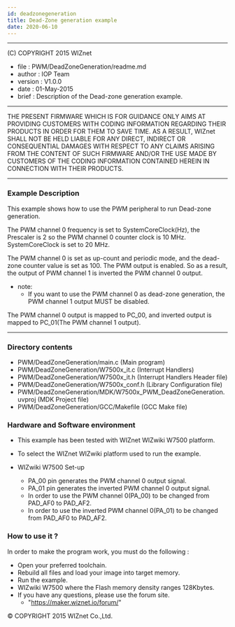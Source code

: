 ```yaml
---
id: deadzonegeneration
title: Dead-Zone generation example
date: 2020-06-10
--- 
```


******************************************************************************
(C) COPYRIGHT 2015 WIZnet

  * file    : PWM/DeadZoneGeneration/readme.md
  * author  : IOP Team
  * version : V1.0.0
  * date    : 01-May-2015
  * brief   : Description of the Dead-zone generation example.
******************************************************************************
THE PRESENT FIRMWARE WHICH IS FOR GUIDANCE ONLY AIMS AT PROVIDING CUSTOMERS
WITH CODING INFORMATION REGARDING THEIR PRODUCTS IN ORDER FOR THEM TO SAVE
TIME. AS A RESULT, WIZnet SHALL NOT BE HELD LIABLE FOR ANY
DIRECT, INDIRECT OR CONSEQUENTIAL DAMAGES WITH RESPECT TO ANY CLAIMS ARISING
FROM THE CONTENT OF SUCH FIRMWARE AND/OR THE USE MADE BY CUSTOMERS OF THE
CODING INFORMATION CONTAINED HEREIN IN CONNECTION WITH THEIR PRODUCTS.
******************************************************************************

### Example Description 

This example shows how to use the PWM peripheral to run Dead-zone generation.

The PWM channel 0 frequency is set to SystemCoreClock(Hz), the Prescaler is 2 
so the PWM channel 0 counter clock is 10 MHz. SystemCoreClock is set to 20 MHz.

The PWM channel 0 is set as up-count and periodic mode, and the dead-zone counter value is set as 100. The PWM output is enabled. So as a result, the output of PWM channel 1 is inverted the PWM channel 0 output.

 - note:
   - If you want to use the PWM channel 0 as dead-zone generation, the PWM channel 1 output MUST be disabled.
  
The PWM channel 0 output is mapped to PC_00, and inverted output is mapped to PC_01(The PWM channel 1 output). 

------------------------------------------------------------------------------------
### Directory contents 

  - PWM/DeadZoneGeneration/main.c                        (Main program) 
  - PWM/DeadZoneGeneration/W7500x_it.c                   (Interrupt Handlers)
  - PWM/DeadZoneGeneration/W7500x_it.h                   (Interrupt Handlers Header file)
  - PWM/DeadZoneGeneration/W7500x_conf.h                 (Library Configuration file)
  - PWM/DeadZoneGeneration/MDK/W7500x_PWM_DeadZoneGeneration.uvproj (MDK Project file)
  - PWM/DeadZoneGeneration/GCC/Makefile                  (GCC Make file)
  
### Hardware and Software environment 

  - This example has been tested with WIZnet WIZwiki W7500 platform.
  - To select the WIZnet WIZwiki platform used to run the example.
  
  - WIZwiki W7500 Set-up
    - PA_00 pin generates the PWM channel 0 output signal.
    - PA_01 pin generates the inverted PWM channel 0 output signal.        
    - In order to use the PWM channel 0(PA_00) to be changed from PAD_AF0 to PAD_AF2.
    - In order to use the inverted PWM channel 0(PA_01) to be changed from PAD_AF0 to PAD_AF2.
  
### How to use it ? 

In order to make the program work, you must do the following :

 - Open your preferred toolchain.
 - Rebuild all files and load your image into target memory.
 - Run the example.
 - WIZwiki W7500 where the Flash memory density ranges 128Kbytes.
 - If you have any questions, please use the forum site.
   - "https://maker.wiznet.io/forum/"

 
&copy; COPYRIGHT 2015 WIZnet Co.,Ltd. 
